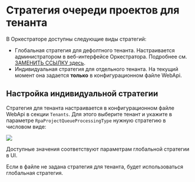 # Стратегия очереди проектов для тенанта

В Оркестраторе доступны следующие виды стратегий:
* Глобальная стратегия для дефолтного тенанта. Настраивается администратором в веб-интерфейсе Оркестратора. Подробнее см. [ЗАМЕНИТЬ ССЫЛКУ здесь](https://docs.primo-rpa.ru/primo-rpa/orchestrator/settings/projects-queue).
* Индивидуальная cтратегия для отдельного тенанта. На текущий момент она задается **только** в конфигурационном файле WebApi.

## Настройка индивидуальной стратегии

Стратегия для тенанта настраивается в конфигурационном файле WebApi в секции `Tenants`. Для этого выберите тенант и укажите в параметре `RpaProjectQueueProcessingType` нужную стратегию в числовом виде:

![](../../../orchestrator-new/resources/fine-tuning/tenant-strategy-webapi.PNG)

Доступные значения соответствуют параметрам глобальной стратегии в UI. 

Если в файле не задана стратегия для тенанта, будет использоваться глобальная стратегия. 
